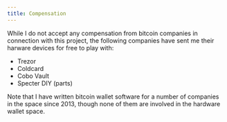 ```yaml
---
title: Compensation
---
```


While I do not accept any compensation from bitcoin companies in connection with this project, the following companies have sent me their harware devices for free to play with:

* Trezor
* Coldcard
* Cobo Vault
* Specter DIY (parts)

Note that I have written bitcoin wallet software for a number of companies in the space since 2013, though none of them are involved in the hardware wallet space.
